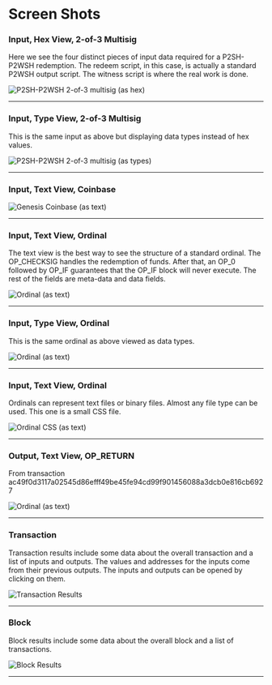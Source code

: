 # Screen Shots

### Input, Hex View, 2-of-3 Multisig

Here we see the four distinct pieces of input data required for a P2SH-P2WSH redemption. The redeem script, in this case,
is actually a standard P2WSH output script. The witness script is where the real work is done.

![P2SH-P2WSH 2-of-3 multisig (as hex)](/docs/images/screen-shots/p2sh-p2wsh-2-3-multisig-as-hex.png)

***

### Input, Type View, 2-of-3 Multisig

This is the same input as above but displaying data types instead of hex values.

![P2SH-P2WSH 2-of-3 multisig (as types)](/docs/images/screen-shots/p2sh-p2wsh-2-3-multisig-as-types.png)

***

### Input, Text View, Coinbase

![Genesis Coinbase (as text)](/docs/images/screen-shots/genesis-coinbase-as-text.png)

***

### Input, Text View, Ordinal

The text view is the best way to see the structure of a standard ordinal.
The OP_CHECKSIG handles the redemption of funds. After that, an OP_0 followed by OP_IF guarantees that the OP_IF
block will never execute. The rest of the fields are meta-data and data fields.

![Ordinal (as text)](/docs/images/screen-shots/ordinal-as-text.png)

***

### Input, Type View, Ordinal

This is the same ordinal as above viewed as data types.

![Ordinal (as text)](/docs/images/screen-shots/ordinal-as-types.png)

***

### Input, Text View, Ordinal

Ordinals can represent text files or binary files. Almost any file type can be used. This one is a small CSS file.

![Ordinal CSS (as text)](/docs/images/screen-shots/ordinal-css-as-text.png)

***

### Output, Text View, OP_RETURN

From transaction ac49f0d3117a02545d86efff49be45fe94cd99f901456088a3dcb0e816cb6927

![Ordinal (as text)](/docs/images/screen-shots/op-return-message-as-text.png)

***

### Transaction

Transaction results include some data about the overall transaction and a list of inputs and outputs.
The values and addresses for the inputs come from their previous outputs.
The inputs and outputs can be opened by clicking on them.

![Transaction Results](/docs/images/screen-shots/tx-results.png)

***

### Block

Block results include some data about the overall block and a list of transactions.

![Block Results](/docs/images/screen-shots/block-results.png)

***

